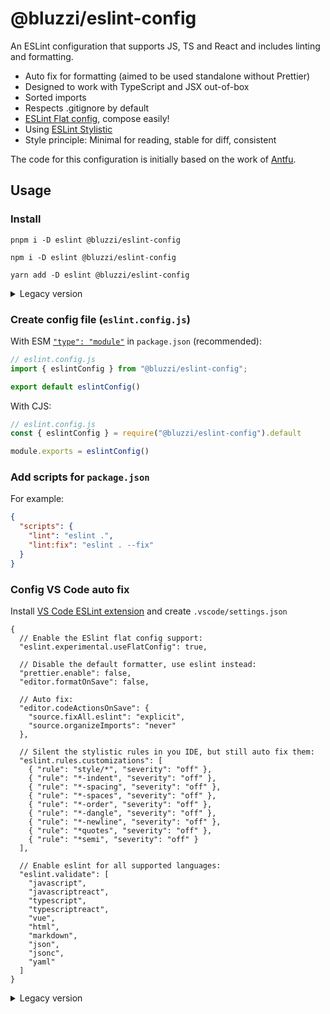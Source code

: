 # @bluzzi/eslint-config
An ESLint configuration that supports JS, TS and React and includes linting and formatting.

- Auto fix for formatting (aimed to be used standalone without Prettier)
- Designed to work with TypeScript and JSX out-of-box
- Sorted imports
- Respects .gitignore by default
- [ESLint Flat config](https://eslint.org/docs/latest/use/configure/configuration-files-new), compose easily!
- Using [ESLint Stylistic](https://github.com/eslint-stylistic/eslint-stylistic)
- Style principle: Minimal for reading, stable for diff, consistent

The code for this configuration is initially based on the work of [Antfu](https://github.com/antfu/eslint-config).

## Usage
### Install
```shell
pnpm i -D eslint @bluzzi/eslint-config
```
```shell
npm i -D eslint @bluzzi/eslint-config
```
```shell
yarn add -D eslint @bluzzi/eslint-config
```
<details>
  <summary>Legacy version</summary>

  ```shell
  pnpm i -D eslint @bluzzi/eslint-config@1.2.1
  ```
  ```shell
  npm i -D eslint @bluzzi/eslint-config@1.2.1
  ```
  ```shell
  yarn add -D eslint @bluzzi/eslint-config@1.2.1
  ```
</details>

### Create config file (`eslint.config.js`)
With ESM [`"type": "module"`](https://nodejs.org/api/packages.html#type) in `package.json` (recommended):
```js
// eslint.config.js
import { eslintConfig } from "@bluzzi/eslint-config";

export default eslintConfig()
```

With CJS:
```js
// eslint.config.js
const { eslintConfig } = require("@bluzzi/eslint-config").default

module.exports = eslintConfig()
```

### Add scripts for `package.json`
For example:
```json
{
  "scripts": {
    "lint": "eslint .",
    "lint:fix": "eslint . --fix"
  }
}
```

### Config VS Code auto fix
Install [VS Code ESLint extension](https://marketplace.visualstudio.com/items?itemName=dbaeumer.vscode-eslint) and create `.vscode/settings.json`

```jsonc
{
  // Enable the ESlint flat config support:
  "eslint.experimental.useFlatConfig": true,

  // Disable the default formatter, use eslint instead:
  "prettier.enable": false,
  "editor.formatOnSave": false,

  // Auto fix:
  "editor.codeActionsOnSave": {
    "source.fixAll.eslint": "explicit",
    "source.organizeImports": "never"
  },

  // Silent the stylistic rules in you IDE, but still auto fix them:
  "eslint.rules.customizations": [
    { "rule": "style/*", "severity": "off" },
    { "rule": "*-indent", "severity": "off" },
    { "rule": "*-spacing", "severity": "off" },
    { "rule": "*-spaces", "severity": "off" },
    { "rule": "*-order", "severity": "off" },
    { "rule": "*-dangle", "severity": "off" },
    { "rule": "*-newline", "severity": "off" },
    { "rule": "*quotes", "severity": "off" },
    { "rule": "*semi", "severity": "off" }
  ],

  // Enable eslint for all supported languages:
  "eslint.validate": [
    "javascript",
    "javascriptreact",
    "typescript",
    "typescriptreact",
    "vue",
    "html",
    "markdown",
    "json",
    "jsonc",
    "yaml"
  ]
}
```
<details>
  <summary>Legacy version</summary>

  ```json
  {
    "prettier.enable": false,
    "editor.formatOnSave": false,
    "editor.codeActionsOnSave": {
      "source.fixAll.eslint": true
    }
  }
  ```
</details>